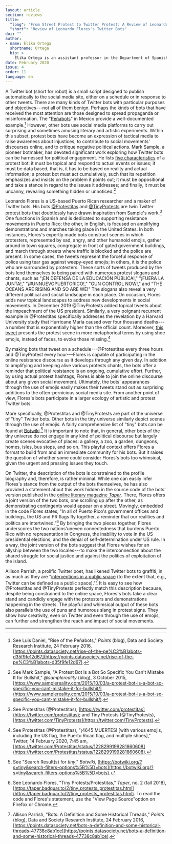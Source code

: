```yaml
---
layout: article
section: reviews
title: 
  "long": "From Street Protest to Twitter Protest: A Review of Leonardo Flores's Twitter Bots"
  "short": "Review of Leonardo Flores's Twitter Bots"
doi: ""
author: 
- name: Élika Ortega 
  shortname: Ortega
  bio: >
    Élika Ortega is an assistant professor in the Department of Spanish and Portuguese at the University of Colorado Boulder. Her research focuses on digital literature and media, cultural hybridity, reading practices and interfaces, books, and digital humanities. She is currently writing her first monograph, tentatively titled "Binding Media: Print-Digital Literature, 1980s--2010s," in which she investigates print-digital works of literature from Argentina to Canada. 
date: February 2020
issue: 4
order: 11 
language: en
---
```


A Twitter bot (short for robot) is a small script designed to publish automatically to the social media site, either on a schedule or in response to other tweets. There are many kinds of Twitter bots with particular purposes and objectives---not all of them benign. Perhaps the kinds of bots that have received the most attention are those designed to spread propaganda or misinformation. The "[Peñabots](https://points.datasociety.net/rise-of-the-pe%C3%B1abots-d35f9fe12d67)" in Mexico provide a well-documented example.[^f1] However, other bots use social media platforms to carry out surprising and sometimes amusing literary and artistic experiments. Within this subset, protest bots have become an expression of tactical media to raise awareness about injustices, to contribute to social movements' discourses online, and to critique negative political actions. Mark Sample, a pioneer botmaker, has devoted significant work exploring how Twitter bots can be harnessed for political engagement. He lists [five characteristics](https://www.samplereality.com/2015/10/03/a-protest-bot-is-a-bot-so-specific-you-cant-mistake-it-for-bullshit/) of a protest bot: it must be topical and respond to actual events or issues; it must be data based, that is, it has to be based on reality and actual information; a protest bot must act cumulatively, such that its repetition emphasizes and insists on the problem it points out; it must be oppositional and take a stance in regard to the issues it addresses; and finally, it must be uncanny, revealing something hidden or unnoticed.[^f2]

Leonardo Flores is a US-based Puerto Rican researcher and a maker of Twitter bots. His bots [@Protestitas](https://twitter.com/protestitas) and [@TinyProtests](https://twitter.com/TinyProtests) are twin Twitter protest bots that doubtlessly have drawn inspiration from Sample's work.[^f3] One functions in Spanish and is dedicated to supporting resistance movements in Puerto Rico; the other, in English, is focused on amplifying demonstrations and marches taking place in the United States. In both instances, Flores's expertly made bots construct scenes in which protesters, represented by sad, angry, and other humanoid emojis, gather around in town squares, congregate in front of gated government buildings, and march through streets where traffic is blocked and the police are present. In some cases, the tweets represent the forceful response of police using tear gas against weepy-eyed emojis; in others, it is the police who are surrounded by protesters. These sorts of tweets produced by the bots lend themselves to being paired with numerous protest slogans and chants, such as "¡EN DEFENSA DE LA EDUCACIÓN PÚBLICA!," "¡FUERA LA JUNTA!," "¡\#UNNUEVOPUERTORICO!," "GUN CONTROL NOW!," and "THE OCEANS ARE RISING AND SO ARE WE!" The slogans also reveal a very different political and social landscape in each place. On occasion, Flores adds new topical landscapes to address new developments in social movements. In December 2019 @TinyProtests added topical tweets about the impeachment of the US president. Similarly, a very poignant recurrent example in @Protestitas specifically addresses the revelation by a Harvard University study that Hurricane María caused over four thousand deaths---a number that is exponentially higher than the official count. Moreover, [this tweet](https://twitter.com/Protestitas/status/1228299199281860608) presents the protest scene in more metaphorical terms by using shoe emojis, instead of faces, to evoke those missing.[^f4]

By making bots that tweet on a schedule---@Protestitas every three hours and @TinyProtest every hour---Flores is capable of participating in the online resistance discourse as it develops through any given day. In addition to amplifying and keeping alive various protests chants, the bots offer a reminder that political resistance is an ongoing, cumulative effort. Further, by using actual protest hashtags, Flores is able to join the online discourse about any given social movement. Ultimately, the bots' appearances through the use of emojis easily makes their tweets stand out as surprising additions to the often-pernicious social media site. From another point of view, Flores's bots participate in a larger ecology of artistic and protest Twitter bots.

More specifically, @Protestitas and @TinyProtests are part of the universe of "tiny" Twitter bots. Other bots in the tiny universe similarly depict scenes through the use of emojis. A fairly comprehensive list of "tiny" bots can be found at [Botwiki](https://botwiki.org/?s=tiny&search-filters-options%5B%5D=bots).[^f5] It is important to note that, in general, other bots of the tiny universe do not engage in any kind of political discourse but largely create scenes evocative of places: a gallery, a zoo, a garden, dungeons, homes, isles, bus stops, and so on. This playful context offers Flores a format to build from and an immediate community for his bots. But it raises the question of whether some could consider Flores's bots too whimsical, given the urgent and pressing issues they touch.

On Twitter, the description of the bots is constrained to the profile biography and, therefore, is rather minimal. While one can easily infer Flores's stance from the output of the bots themselves, he has also provided a statement about this work hidden in the source code of the bots' version published in the [online literary magazine *Taper*](https://taper.badquar.to/2/tiny_protests_protestitas.html). There, Flores offers a joint version of the two bots, one scrolling up after the other, as demonstrating contingents would appear on a street. Movingly, embedded in the code Flores states, "In all of Puerto Rico\'s government offices and buildings, the US and PR flags fly together, a reminder that our realities and politics are intertwined."[^f6] By bringing the two pieces together, Flores underscores the two nations'uneven connectedness that burdens Puerto Rico with no representation in Congress, the inability to vote in the US presidential elections, and the denial of self-determination under US rule. In a way, the joint version of the bots suggest that Flores wishes for an allyship between the two locales---to make the interconnection about the shared struggle for social justice and against the politics of exploitation of the island.

Allison Parrish, a prolific Twitter poet, has likened Twitter bots to graffiti, in as much as they are "[interventions in a public space](https://points.datasociety.net/bots-a-definition-and-some-historical-threads-47738c8ab1ce) (to the extent that, e.g., Twitter can be defined as a public space)."[^f7] It is easy to see how @Protestitas and @TinyProtests perfectly match this description because, despite being constrained to the online space, Flores's bots take a clear stand and candidly engage with the protesters and demonstrations happening in the streets. The playful and whimsical output of these bots also parallels the use of puns and humorous slang in protest signs. They show how creativity, even on Twitter and even through the use of emojis, can further and strengthen the reach and impact of social movements.

---

[^f1]: See Luis Daniel, "Rise of the Peñabots," *Points* (blog), Data and Society Research Institute, 24 February 2016, [https://points.datasociety.net/rise-of-the-pe%C3%B1abots-d35f9fe12d67](https://points.datasociety.net/rise-of-the-pe%C3%B1abots-d35f9fe12d67).

[^f2]: See Mark Sample, "A Protest Bot Is a Bot So Specific You Can't Mistake It for Bullshit," *@samplereality* (blog), 3 October 2015, [https://www.samplereality.com/2015/10/03/a-protest-bot-is-a-bot-so-specific-you-cant-mistake-it-for-bullshit/](https://www.samplereality.com/2015/10/03/a-protest-bot-is-a-bot-so-specific-you-cant-mistake-it-for-bullshit/).

[^f3]: See Protestitas (@Protestitas), [https://twitter.com/protestitas](https://twitter.com/protestitas); and Tiny Protests (@TinyProtests), [https://twitter.com/TinyProtests](https://twitter.com/TinyProtests).

[^f4]: See Protestitas (@Protestitas), "¡4645 MUERTES! [with various emojis, including the US flag, the Puerto Rican flag, and multiple shoes]," Twitter, 14 February 2020, 7:45 am, [https://twitter.com/Protestitas/status/1228299199281860608](https://twitter.com/Protestitas/status/1228299199281860608).

[^f5]: See "Search Result(s) for *tiny*," *Botwiki*, [https://botwiki.org/?s=tiny&search-filters-options%5B%5D=bots](https://botwiki.org/?s=tiny&search-filters-options%5B%5D=bots).

[^f6]: See Leonardo Flores, "Tiny Protests/Protestitas," *Taper*, no. 2 (fall 2018), [https://taper.badquar.to/2/tiny_protests_protestitas.html](https://taper.badquar.to/2/tiny_protests_protestitas.html). To read the code and Flores's statement, use the "View Page Source"option on Firefox or Chrome.

[^f7]: Allison Parrish, "Bots: A Definition and Some Historical Threads," *Points* (blog), Data and Society Research Institute, 24 February 2016, [https://points.datasociety.net/bots-a-definition-and-some-historical-threads-47738c8ab1ce](https://points.datasociety.net/bots-a-definition-and-some-historical-threads-47738c8ab1ce).
